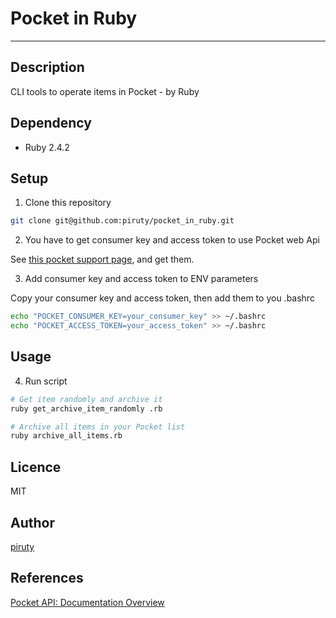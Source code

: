 # Pocket in Ruby

----

## Description

CLI tools to operate items in Pocket - by Ruby

## Dependency

* Ruby 2.4.2

## Setup

1. Clone this repository

```bash
git clone git@github.com:piruty/pocket_in_ruby.git
```

2. You have to get consumer key and access token to use Pocket web Api

See [this pocket support page](https://getpocket.com/developer/docs/authentication), and get them.

3. Add consumer key and access token to ENV parameters

Copy your consumer key and access token, then add them to you .bashrc

```bash
echo "POCKET_CONSUMER_KEY=your_consumer_key" >> ~/.bashrc
echo "POCKET_ACCESS_TOKEN=your_access_token" >> ~/.bashrc
```

## Usage

4. Run script

```bash
# Get item randomly and archive it
ruby get_archive_item_randomly .rb

# Archive all items in your Pocket list
ruby archive_all_items.rb
```

## Licence

MIT

## Author

[piruty](https://piruty.com)

## References

[Pocket API: Documentation Overview](https://getpocket.com/developer/docs/overview)

